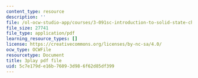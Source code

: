 ```yaml
---
content_type: resource
description: ''
file: /ol-ocw-studio-app/courses/3-091sc-introduction-to-solid-state-chemistry-fall-2010/5c7e179de16b76093d986f62d85df399_vJChxpbx_Oo.pdf
file_size: 27741
file_type: application/pdf
learning_resource_types: []
license: https://creativecommons.org/licenses/by-nc-sa/4.0/
ocw_type: OCWFile
resourcetype: Document
title: 3play pdf file
uid: 5c7e179d-e16b-7609-3d98-6f62d85df399
---
```

